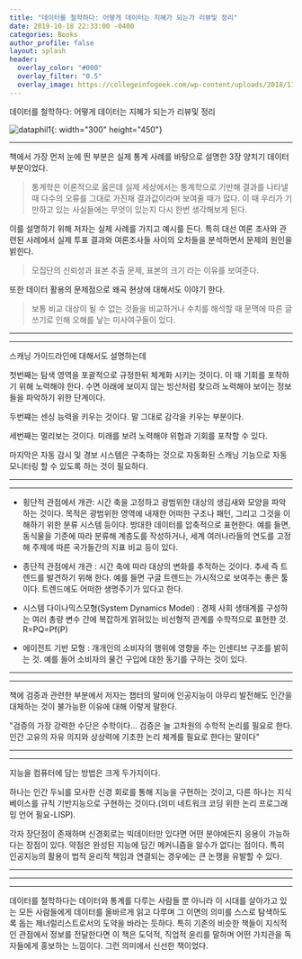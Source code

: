 ```yaml
---
title: "데이터를 철학하다: 어떻게 데이터는 지혜가 되는가 리뷰및 정리"
date: 2019-10-18 22:33:00 -0400
categories: Books
author_profile: false
layout: splash
header:
  overlay_color: "#000"
  overlay_filter: "0.5"
  overlay_image: https://collegeinfogeek.com/wp-content/uploads/2018/11/Essential-Books.jpg
---
```


데이터를 철학하다: 어떻게 데이터는 지혜가 되는가 리뷰및 정리

![dataphil1](http://dsol0115.github.io/dspage/assets/images/dataphil.jpg){: width="300" height="450"}


***
책에서 가장 먼저 눈에 띈 부분은 실제 통계 사례를 바탕으로 설명한 3장 양치기 데이터 부분이었다. 

> 통계학은 이론적으로 옳은데 실제 세상에서는 통계학으로 기반해 결과를 나타낼 때 다수의 오류를 그대로 가진채 결과값이라며 보여줄 때가 많다. 이 때 우리가 기만하고 있는 사실들에는 무엇이 있는지 다시 한번 생각해보게 된다. 


이를 설명하기 위해 저자는 실제 사례를 가지고 예시를 든다. 특히 대선 여론 조사와 관련된 사례에서 실제 투표 결과와 여론조사들 사이의 오차들을 분석하면서 문제의 원인을 밝힌다. 
> 모집단의 신뢰성과 표본 추출 문제, 표본의 크기 라는 이유를 보여준다. 

또한 데이터 활용의 문제점으로 왜곡 현상에 대해서도 이야기 한다. 
> 보통 비교 대상이 될 수 없는 것들을 비교하거나 수치를 해석할 때 문맥에 따른 글쓰기로 인해 오해를 낳는 미사여구들이 있다.


***
***

스캐닝 가이드라인에 대해서도 설명하는데 

첫번째는 탐색 영역을 포괄적으로 규정한뒤 체계화 시키는 것이다. 이 때 기회를 포착하기 위해 노력해야 한다. 수면 아래에 보이지 않는 빙산처럼 찾으려 노력해야 보이는 정보들을 파악하기 위한 단계이다. 

두번쨰는 센싱 능력을 키우는 것이다. 말 그대로 감각을 키우는 부분이다. 

세번째는 멀리보는 것이다. 미래를 보려 노력해야 위협과 기회를 포착할 수 있다. 

마지막은 자동 감시 및 경보 시스템은 구축하는 것으로 자동화된 스캐닝 기능으로 자동 모니터링 할 수 있도록 하는 것이 필요하다.

***
***


* 횡단적 관점에서 개관: 시간 축을 고정하고 광범위한 대상의 생김새와 모양을 파악하는 것이다. 목적은 광범위한 영역에 내재한 어떠한 구조나 패턴, 그리고 그것을 이해하기 위한 분류 시스템 등이다. 방대한 데이터를 압축적으로 표현한다.
예를 들면, 동식물을 기준에 따라 분류해 계층도를 작성하거나, 세계 여러나라들의 연도를 고정해 주제에 따른 국가들간의 지표 비교 등이 있다. 


* 종단적 관점에서 개관 : 시간 축에 따라 대상의 변화를 추적하는 것이다. 추세 즉 트렌드를 발견하기 위해 한다. 예를 들면 구글 트렌드는 가시적으로 보여주는 좋은 툴이다. 트렌드에도 어떠한 생명주기가 있다고 한다.


* 시스템 다이나믹스모형(System Dynamics Model) : 경제 사회 생태계를 구성하는 여러 총량 변수 간에 복잡하게 얽혀있는 비선형적 관계를 수학적으로 표현한 것. R=PQ=Pf(P)


* 에이전트 기반 모형 : 개개인의 소비자의 행위에 영향을 주는 인센티브 구조를 밝히는 것. 예를 들어 소비자의 물건 구입에 대한 동기를 구하는 것이 있다.

***
***

책에 검증과 관련한 부분에서 저자는 챕터의 말미에 인공지능이 아무리 발전해도 인간을 대체하는 것이 불가능한 이유에 대해 이렇게 말한다. 

"검증의 가장 강력한 수단은 수학이다... 검증은 늘 고차원의 수학적 논리를 필요로 한다. 인간 고유의 자유 의지와 상상력에 기초한 논리 체계를 필요로 한다는 말이다"


***
***

지능을 컴퓨터에 담는 방법은 크게 두가지이다. 

하나는 인간 두뇌를 모사한 신경 회로를 통해 지능을 구현하는 것이고, 다른 하나는 지식 베이스를 규칙 기반지능으로 구현하는 것이다.(의미 네트워크 코딩 위한 논리 프로그래밍 언어 필요-LISP).

각자 장단점이 존재하며 신경회로는 빅데이터만 있다면 어떤 분야에든지 응용이 가능하다는 장점이 있다. 약점은 완성된 지능에 담긴 메커니즘을 알수가 없다는 점이다. 특히 인공지능의 활용이 법적 윤리적 책임과 연결되는 경우에는 큰 논쟁을 유발할 수 있다.



* * *
* * *
* * *



데이터를 철학하다는 데이터와 통계를 다루는 사람들 뿐 아니라 이 시대를 살아가고 있는 모든 사람들에게 데이터를 올바르게 읽고 다루며 그 이면의 의미를 스스로 탐색하도록 돕는 제너럴리스트로서의 도약을 바라는 듯하다. 특히 기존의 비슷한 책들이 지식적인 관점에서 정보를 전달한다면 이 책은 도덕적, 직업적 윤리를 말하며 어떤 가치관을 독자들에게 홍보하는 느낌이다. 그런 의미에서 신선한 책이었다. 






